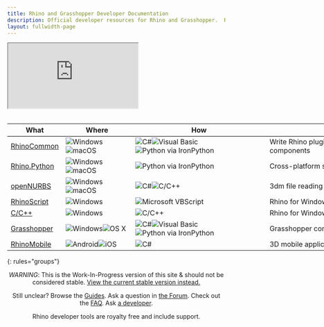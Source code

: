 ```yaml
---
title: Rhino and Grasshopper Developer Documentation
description: Official developer resources for Rhino and Grasshopper.  Rhino developer tools are royalty free and include support.
layout: fullwidth-page
---
```

<!--
<div align="center"><h1 id="getting-started-with-rhino-development">Getting Started with Rhino Development</h1></div>
-->
<!--
<div>
  <table style="width:100%; border: 1px; margin: 0 auto; padding:0; border-spacing: 0px; border-collapse: separate;">
    <tbody>
      <tr>
        <td style="padding: 20px; text-align: center;">
          <a href="{{ site.baseurl }}/guides/grasshopper" title="Grasshopper Components">
            <img src="{{ site.baseurl }}/images/ghcomponent-logo-intro.png" class="index_use_images">
          </a>
        </td>
        <td style="padding: 20px; text-align: center;">
          <a href="{{ site.baseurl }}/guides/#rhinocommon" title="RhinoCommon: The cross-platform .NET SDK for Rhino and Grasshopper">
            <img src="{{ site.baseurl }}/images/rhinocommon-logo-intro.png" class="index_use_images">
          </a>
        </td>
        <td style="padding: 20px; text-align: center;">
          <a href="{{ site.baseurl }}/guides/#rhinopython" title="Rhino.Python: Pythonic in three dimensions!">
            <img src="{{ site.baseurl }}/images/rhino-python-logo-intro.png" class="index_use_images">
          </a>
        </td>
      </tr>
    </tbody>
  </table>
</div>
-->
<div class="embed-responsive embed-responsive-16by9">
  <iframe class="embed-responsive-item" src="https://player.vimeo.com/video/188730450"></iframe>
</div>

<br>

<div class="table-responsive" align="center">
<table class="table" style="width:940px;">
  <thead>
    <tr style="border-bottom:1pt solid black;">
      <th>What</th>
      <th>Where</th>
      <th>How</th>
      <th>Why</th>
    </tr>
  </thead>
  <tbody class="table-striped index_table">
  <tr>
    <td><a href="{{ site.baseurl }}/guides/rhinocommon" title="RhinoCommon: The cross-platform toolkit for Rhino and Grasshopper"> RhinoCommon</a></td>
	<td><img src="{{ site.baseurl }}/images/win-logo-small.png" alt="Windows" class="index_table_icon" title="Windows"><img src="{{ site.baseurl }}/images/mac-logo-small.png" alt="macOS" class="index_table_icon" title="Apple macOS"></td>
	<td><img src="{{ site.baseurl }}/images/cs-logo-small.png" alt="C#" class="index_table_icon" title="C#"><img src="{{ site.baseurl }}/images/vb-logo-small.png" alt="Visual Basic" class="index_table_icon" title="Visual Basic"><img src="{{ site.baseurl }}/images/python-logo-small.png" alt="Python via IronPython" class="index_table_icon" title="Python via IronPython"></td>
    <td class="index_table_primary_use">Write Rhino plugins & Grasshopper components</td>  
  </tr>
  <tr>
    <td><a href="{{ site.baseurl }}/guides/rhinopython" title="Rhino.Python: Pythonic in three dimensions!"> Rhino.Python</a></td>
	<td><img src="{{ site.baseurl }}/images/win-logo-small.png" alt="Windows" class="index_table_icon" title="Windows"><img src="{{ site.baseurl }}/images/mac-logo-small.png" alt="macOS" class="index_table_icon" title="Apple macOS"></td>
	<td><img src="{{ site.baseurl }}/images/python-logo-small.png" alt="Python via IronPython" class="index_table_icon" title="Python via IronPython"></td>
    <td class="index_table_primary_use">Cross-platform scripting</td>  
  </tr>
  <tr>
    <td><a href="{{ site.baseurl }}/guides/opennurbs" title="openNURBS is free and open source"> openNURBS</a></td>
	<td><img src="{{ site.baseurl }}/images/win-logo-small.png" alt="Windows" class="index_table_icon" title="Windows"><img src="{{ site.baseurl }}/images/mac-logo-small.png" alt="macOS" class="index_table_icon" title="Apple macOS"></td>
	<td><img src="{{ site.baseurl }}/images/cs-logo-small.png" alt="C#" class="index_table_icon" title="C#"><img src="{{ site.baseurl }}/images/cpp-logo-small.png" alt="C/C++" class="index_table_icon" title="C/C++"></td>
    <td class="index_table_primary_use">3dm file reading and writing</td>  
  </tr>
  <tr>
    <td><a href="{{ site.baseurl }}/guides/rhinoscript" title="RhinoScript is based on Microsoft's VBScript language"> RhinoScript</a></td>
	<td><img src="{{ site.baseurl }}/images/win-logo-small.png" alt="Windows" class="index_table_icon" title="Windows"></td>
	<td><img src="{{ site.baseurl }}/images/vbscript-logo-small.png" alt="Microsoft VBScript" class="index_table_icon" title="Microsoft VBScript"></td>
    <td class="index_table_primary_use">Rhino for Windows scripting</td>  
  </tr>
  <tr>
    <td><a href="{{ site.baseurl }}/guides/cpp" title="C/C++ SDK for Rhino for Windows"> C/C++</a></td>
	<td><img src="{{ site.baseurl }}/images/win-logo-small.png" alt="Windows" class="index_table_icon" title="Windows"></td>
	<td><img src="{{ site.baseurl }}/images/cpp-logo-small.png" alt="C/C++" class="index_table_icon" title="C/C++"></td>
    <td class="index_table_primary_use">Rhino for Windows plugins</td>  
  </tr>
   <tr>
    <td><a href="{{ site.baseurl }}/guides/grasshopper" title="Grasshopper Component Development"> Grasshopper</a></td>
	<td><img src="{{ site.baseurl }}/images/win-logo-small.png" alt="Windows" class="index_table_icon" title="Windows"><img src="{{ site.baseurl }}/images/mac-logo-small.png" alt="OS X" class="index_table_icon" title="Mac OS X"></td>
	<td><img src="{{ site.baseurl }}/images/cs-logo-small.png" alt="C#" class="index_table_icon" title="C#"><img src="{{ site.baseurl }}/images/vb-logo-small.png" alt="Visual Basic" class="index_table_icon" title="Visual Basic"><img src="{{ site.baseurl }}/images/python-logo-small.png" alt="Python via IronPython" class="index_table_icon" title="Python via IronPython"></td>
    <td class="index_table_primary_use">Grasshopper components</td>  
  </tr>
  <!--
  <tr>
    <td><a href="{{ site.baseurl }}/guides/#rdk" title="Renderer Development Kit"> RDK</a></td>
	<td><img src="{{ site.baseurl }}/images/win-logo-small.png" alt="Windows" class="index_table_icon" title="Windows"></td>
	<td><img src="{{ site.baseurl }}/images/cs-logo-small.png" alt="C#" class="index_table_icon" title="C#"><img src="{{ site.baseurl }}/images/cpp-logo-small.png" alt="C/C++" class="index_table_icon" title="C/C++"><img src="{{ site.baseurl }}/images/vbscript-logo-small.png" alt="Microsoft VBScript" class="index_table_icon" title="Microsoft VBScript"></td>
    <td class="index_table_primary_use">Renderer plugin development on Windows.</td>  
  </tr>
  -->
  <!-- RAP is really just a feature of the C/C++ SDK and the RhinoCommon SDK
  <tr>
    <td><a href="{{ site.baseurl }}/guides/#rap" title="Rhino Application Platform"> RAP</a></td>
	<td><img src="{{ site.baseurl }}/images/win-logo-small.png" alt="Windows" class="index_table_icon" title="Windows"></td>
	<td><img src="{{ site.baseurl }}/images/cs-logo-small.png" alt="C#" class="index_table_icon" title="C#"><img src="{{ site.baseurl }}/images/cpp-logo-small.png" alt="C/C++" class="index_table_icon" title="C/C++"></td>
    <td class="index_table_primary_use">"Skinning" Rhino for Windows.</td>  
  </tr>
  -->
  <!--
  <tr>
    <td><a href="{{ site.baseurl }}/guides/#zoo" title="Zoo License Manager Plugins"> Zoo</a></td>
	<td><img src="{{ site.baseurl }}/images/win-logo-small.png" alt="Windows" class="index_table_icon" title="Windows"></td>
	<td><img src="{{ site.baseurl }}/images/cs-logo-small.png" alt="C#" class="index_table_icon" title="C#"><img src="{{ site.baseurl }}/images/cpp-logo-small.png" alt="C/C++" class="index_table_icon" title="C/C++"></td>
    <td class="index_table_primary_use">Zoo license manager plugins on Windows</td>  
  </tr>
  -->
  <tr>
    <td><a href="{{ site.baseurl }}/guides/rhinomobile" title="Tools for using 3dm files in mobile applications"> RhinoMobile</a></td>
	<td><img src="{{ site.baseurl }}/images/android-logo-small.png" alt="Android" class="index_table_icon" title="Android"><img src="{{ site.baseurl }}/images/ios-logo-small.png" alt="iOS" class="index_table_icon" title="Apple iOS"></td>
	<td><img src="{{ site.baseurl }}/images/cs-logo-small.png" alt="C#" class="index_table_icon" title="C#"></td>
    <td class="index_table_primary_use">3D mobile application development</td>  
  </tr>
 </tbody>
 </table>
 </div>

{: rules="groups"}

<div align="center">
<p><i>WARNING</i>: This is the Work-In-Progress version of this site & should not be considered stable. <a href="{{site.baseurl_orig}}{{ page.url }}">View the current stable version instead.</a></p>

<p>Still unclear?  Browse the <a href="{{ site.baseurl }}/guides/">Guides</a>.  Ask a question in <a href="{{ site.baseurl }}/guides/general/contributing/#discourse">the Forum</a>.  Check out the <a href="{{ site.baseurl }}/guides/general/frequently-asked-questions/">FAQ</a>. Ask <a href="{{ site.baseurl }}/guides/general/contributing/#contacts">a developer</a>.</p>

<p>Rhino developer tools are royalty free and include support.</p>

</div>
